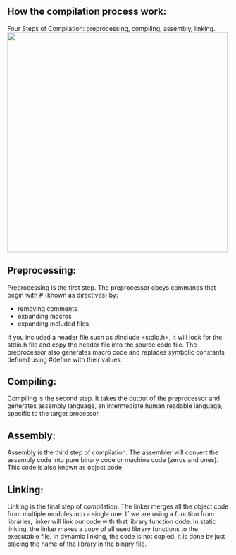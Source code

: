 
<h2>How the compilation process work:</h2>
Four Steps of Compilation: preprocessing, compiling, assembly, linking.

<img src="https://user-images.githubusercontent.com/63344599/124754452-881aa480-df2a-11eb-99ad-41c04178cbeb.png" width="500" height="500" />

<h2>Preprocessing:</h2>
Preprocessing is the first step. The preprocessor obeys commands that begin with # (known as directives) by:

- removing comments
- expanding macros
- expanding included files

If you included a header file such as #include <stdio.h>, it will look for the stdio.h file and copy the header file into the source code file.
The preprocessor also generates macro code and replaces symbolic constants defined using #define with their values.

<h2>Compiling:</h2>
Compiling is the second step. It takes the output of the preprocessor and generates assembly language, an intermediate human readable language, specific to the target processor.

<h2>Assembly:</h2>
Assembly is the third step of compilation. The assembler will convert the assembly code into pure binary code or machine code (zeros and ones). This code is also known as object code.

<h2>Linking:</h2>
Linking is the final step of compilation. The linker merges all the object code from multiple modules into a single one. If we are using a function from libraries, linker will link our code with that library function code.
In static linking, the linker makes a copy of all used library functions to the executable file. In dynamic linking, the code is not copied, it is done by just placing the name of the library in the binary file.
